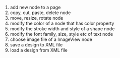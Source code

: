  1. add new node to a page
  1. copy, cut, paste, delete node
  1. move, resize, rotate node
  1. modify the color of a node that has color property
  1. modify the stroke width and style of a shape node
  1. modify the font family, size, style etc of text node
  1. choose image file of a ImageView node
  1. save a design to XML file
  1. load a design from XML file